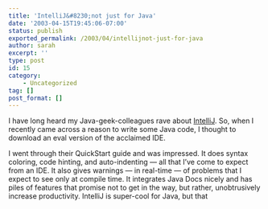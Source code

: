 ```yaml
---
title: 'IntelliJ&#8230;not just for Java'
date: '2003-04-15T19:45:06-07:00'
status: publish
exported_permalink: /2003/04/intellijnot-just-for-java
author: sarah
excerpt: ''
type: post
id: 15
category:
    - Uncategorized
tag: []
post_format: []
---
```

I have long heard my Java-geek-colleagues rave about [IntelliJ](http://www.intellij.com/idea/). So, when I recently came across a reason to write some Java code, I thought to download an eval version of the acclaimed IDE.

I went through their QuickStart guide and was impressed. It does syntax coloring, code hinting, and auto-indenting — all that I’ve come to expect from an IDE. It also gives warnings — in real-time — of problems that I expect to see only at compile time. It integrates Java Docs nicely and has piles of features that promise not to get in the way, but rather, unobtrusively increase productivity. IntelliJ is super-cool for Java, but that